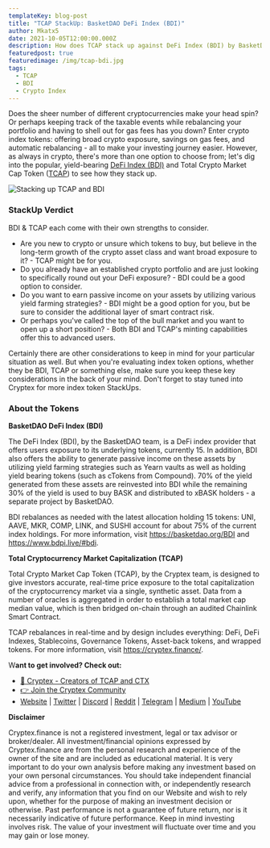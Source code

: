 ```yaml
---
templateKey: blog-post
title: "TCAP StackUp: BasketDAO DeFi Index (BDI)"
author: Mkatx5
date: 2021-10-05T12:00:00.000Z
description: How does TCAP stack up against DeFi Index (BDI) by BasketDAO?
featuredpost: true
featuredimage: /img/tcap-bdi.jpg
tags:
  - TCAP
  - BDI
  - Crypto Index
---
```

Does the sheer number of different cryptocurrencies make your head spin? Or perhaps keeping track of the taxable events while rebalancing your portfolio and having to shell out for gas fees has you down? Enter crypto index tokens: offering broad crypto exposure, savings on gas fees, and automatic rebalancing - all to make your investing journey easier. However, as always in crypto, there's more than one option to choose from; let's dig into the popular, yield-bearing [DeFi Index (BDI)](https://basketdao.org/BDI) and Total Crypto Market Cap Token ([TCAP](https://cryptex.finance/)) to see how they stack up.

![](/img/tcap-bdi-stackup-ifg.png "Stacking up TCAP and BDI")

### **StackUp Verdict**

BDI & TCAP each come with their own strengths to consider.

* Are you new to crypto or unsure which tokens to buy, but believe in the long-term growth of the crypto asset class and want broad exposure to it? - TCAP might be for you.
* Do you already have an established crypto portfolio and are just looking to specifically round out your DeFi exposure? - BDI could be a good option to consider.
* Do you want to earn passive income on your assets by utilizing various yield farming strategies? - BDI might be a good option for you, but be sure to consider the additional layer of smart contract risk.
* Or perhaps you've called the top of the bull market and you want to open up a short position? - Both BDI and TCAP's minting capabilities offer this to advanced users.

Certainly there are other considerations to keep in mind for your particular situation as well. But when you're evaluating index token options, whether they be BDI, TCAP or something else, make sure you keep these key considerations in the back of your mind. Don't forget to stay tuned into Cryptex for more index token StackUps.

### About the Tokens

**BasketDAO DeFi Index (BDI)**

The DeFi Index (BDI), by the BasketDAO team, is a DeFi index provider that offers users exposure to its underlying tokens, currently 15. In addition, BDI also offers the ability to generate passive income on these assets by utilizing yield farming strategies such as Yearn vaults as well as holding yield bearing tokens (such as cTokens from Compound). 70% of the yield generated from these assets are reinvested into BDI while the remaining 30% of the yield is used to buy BASK and distributed to xBASK holders - a separate project by BasketDAO.

BDI rebalances as needed with the latest allocation holding 15 tokens: UNI, AAVE, MKR, COMP, LINK, and SUSHI account for about 75% of the current index holdings. For more information, visit [](https://basketdao.org/BDI)<https://basketdao.org/BDI> and [](https://www.bdpi.live/#bdi)<https://www.bdpi.live/#bdi>.

**Total Cryptocurrency Market Capitalization (TCAP)**

Total Crypto Market Cap Token (TCAP), by the Cryptex team, is designed to give investors accurate, real-time price exposure to the total capitalization of the cryptocurrency market via a single, synthetic asset. Data from a number of oracles is aggregated in order to establish a total market cap median value, which is then bridged on-chain through an audited Chainlink Smart Contract.

TCAP rebalances in real-time and by design includes everything: DeFi, DeFi Indexes, Stablecoins, Governance Tokens, Asset-back tokens, and wrapped tokens. For more information, visit [](https://cryptex.finance/)<https://cryptex.finance/>.

W**ant to get involved? Check out:**

* [👥 Cryptex - Creators of TCAP and CTX](https://cryptex.finance/)
* [👉 Join the Cryptex Community](https://cryptex.finance/#community)
* [Website](https://cryptex.finance/) | [Twitter](https://twitter.com/CryptexFinance) | [Discord](https://discord.gg/b8XgHYbkaN) | [Reddit](https://www.reddit.com/r/TotalCryptoMarketCap/) | [Telegram](https://t.me/cryptexfinance) | [Medium](https://medium.com/cryptexfinance) | [YouTube](https://www.youtube.com/channel/UCdN17zdr5MCDph75srdhutQ)

**Disclaimer**

Cryptex.finance is not a registered investment, legal or tax advisor or broker/dealer. All investment/financial opinions expressed by Cryptex.finance are from the personal research and experience of the owner of the site and are included as educational material. It is very important to do your own analysis before making any investment based on your own personal circumstances. You should take independent financial advice from a professional in connection with, or independently research and verify, any information that you find on our Website and wish to rely upon, whether for the purpose of making an investment decision or otherwise. Past performance is not a guarantee of future return, nor is it necessarily indicative of future performance. Keep in mind investing involves risk. The value of your investment will fluctuate over time and you may gain or lose money.